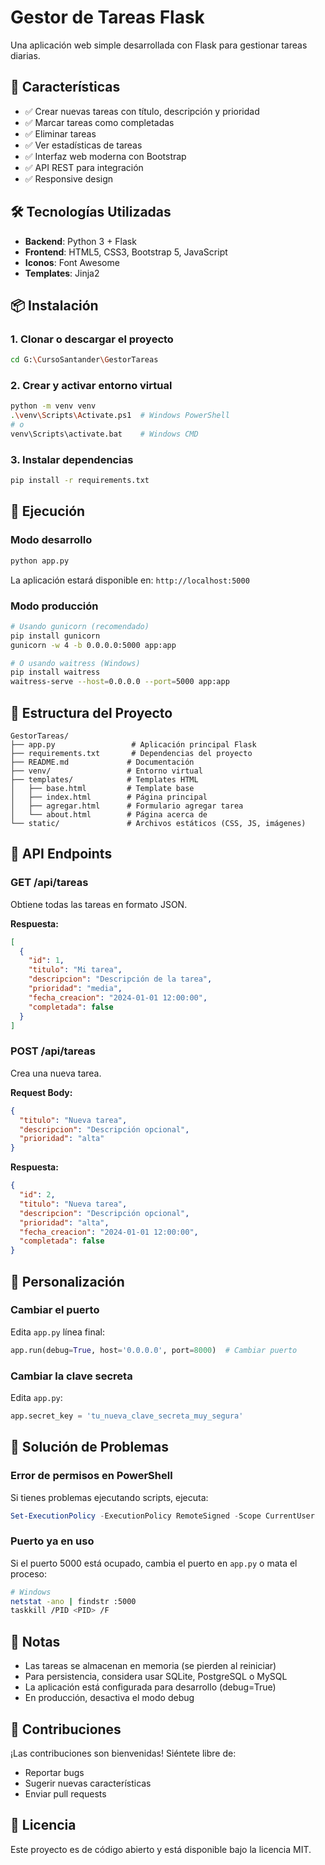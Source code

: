 # Gestor de Tareas Flask

Una aplicación web simple desarrollada con Flask para gestionar tareas diarias.

## 🚀 Características

- ✅ Crear nuevas tareas con título, descripción y prioridad
- ✅ Marcar tareas como completadas
- ✅ Eliminar tareas
- ✅ Ver estadísticas de tareas
- ✅ Interfaz web moderna con Bootstrap
- ✅ API REST para integración
- ✅ Responsive design

## 🛠️ Tecnologías Utilizadas

- **Backend**: Python 3 + Flask
- **Frontend**: HTML5, CSS3, Bootstrap 5, JavaScript
- **Iconos**: Font Awesome
- **Templates**: Jinja2

## 📦 Instalación

### 1. Clonar o descargar el proyecto
```bash
cd G:\CursoSantander\GestorTareas
```

### 2. Crear y activar entorno virtual
```bash
python -m venv venv
.\venv\Scripts\Activate.ps1  # Windows PowerShell
# o
venv\Scripts\activate.bat    # Windows CMD
```

### 3. Instalar dependencias
```bash
pip install -r requirements.txt
```

## 🚀 Ejecución

### Modo desarrollo
```bash
python app.py
```

La aplicación estará disponible en: `http://localhost:5000`

### Modo producción
```bash
# Usando gunicorn (recomendado)
pip install gunicorn
gunicorn -w 4 -b 0.0.0.0:5000 app:app

# O usando waitress (Windows)
pip install waitress
waitress-serve --host=0.0.0.0 --port=5000 app:app
```

## 📁 Estructura del Proyecto

```
GestorTareas/
├── app.py                 # Aplicación principal Flask
├── requirements.txt       # Dependencias del proyecto
├── README.md             # Documentación
├── venv/                 # Entorno virtual
├── templates/            # Templates HTML
│   ├── base.html         # Template base
│   ├── index.html        # Página principal
│   ├── agregar.html      # Formulario agregar tarea
│   └── about.html        # Página acerca de
└── static/               # Archivos estáticos (CSS, JS, imágenes)
```

## 🔌 API Endpoints

### GET /api/tareas
Obtiene todas las tareas en formato JSON.

**Respuesta:**
```json
[
  {
    "id": 1,
    "titulo": "Mi tarea",
    "descripcion": "Descripción de la tarea",
    "prioridad": "media",
    "fecha_creacion": "2024-01-01 12:00:00",
    "completada": false
  }
]
```

### POST /api/tareas
Crea una nueva tarea.

**Request Body:**
```json
{
  "titulo": "Nueva tarea",
  "descripcion": "Descripción opcional",
  "prioridad": "alta"
}
```

**Respuesta:**
```json
{
  "id": 2,
  "titulo": "Nueva tarea",
  "descripcion": "Descripción opcional",
  "prioridad": "alta",
  "fecha_creacion": "2024-01-01 12:00:00",
  "completada": false
}
```

## 🎨 Personalización

### Cambiar el puerto
Edita `app.py` línea final:
```python
app.run(debug=True, host='0.0.0.0', port=8000)  # Cambiar puerto
```

### Cambiar la clave secreta
Edita `app.py`:
```python
app.secret_key = 'tu_nueva_clave_secreta_muy_segura'
```

## 🐛 Solución de Problemas

### Error de permisos en PowerShell
Si tienes problemas ejecutando scripts, ejecuta:
```powershell
Set-ExecutionPolicy -ExecutionPolicy RemoteSigned -Scope CurrentUser
```

### Puerto ya en uso
Si el puerto 5000 está ocupado, cambia el puerto en `app.py` o mata el proceso:
```bash
# Windows
netstat -ano | findstr :5000
taskkill /PID <PID> /F
```

## 📝 Notas

- Las tareas se almacenan en memoria (se pierden al reiniciar)
- Para persistencia, considera usar SQLite, PostgreSQL o MySQL
- La aplicación está configurada para desarrollo (debug=True)
- En producción, desactiva el modo debug

## 🤝 Contribuciones

¡Las contribuciones son bienvenidas! Siéntete libre de:
- Reportar bugs
- Sugerir nuevas características
- Enviar pull requests

## 📄 Licencia

Este proyecto es de código abierto y está disponible bajo la licencia MIT.

